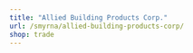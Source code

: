 ```yaml
---
title: "Allied Building Products Corp."
url: /smyrna/allied-building-products-corp/
shop: trade
---
```

